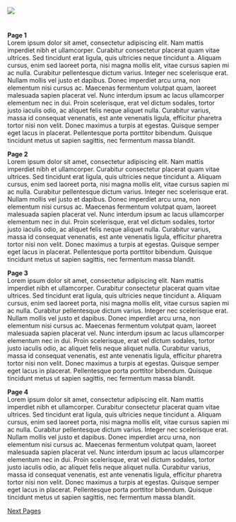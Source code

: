 <a href="https://juncture-digital.org"><img src="https://juncture-digital.org/images/ve-button.png"></a>

<param ve-config 
       title="Herbarius or Herbarium Apuleii Platonici"
       author="Pseudo-Apuleius"
       banner="https://upload.wikimedia.org/wikipedia/commons/3/30/Satyrion_etc_Ps-Ap_Ashmole_1431_ms_9v_10r.jpg" 
       layout="vertical">

#
**Page 1**   
Lorem ipsum dolor sit amet, consectetur adipiscing elit. Nam mattis imperdiet nibh et ullamcorper. Curabitur consectetur placerat quam vitae ultrices. Sed tincidunt erat ligula, quis ultricies neque tincidunt a. Aliquam cursus, enim sed laoreet porta, nisi magna mollis elit, vitae cursus sapien mi ac nulla. Curabitur pellentesque dictum varius. Integer nec scelerisque erat. Nullam mollis vel justo et dapibus. Donec imperdiet arcu urna, non elementum nisi cursus ac. Maecenas fermentum volutpat quam, laoreet malesuada sapien placerat vel. Nunc interdum ipsum ac lacus ullamcorper elementum nec in dui. Proin scelerisque, erat vel dictum sodales, tortor justo iaculis odio, ac aliquet felis neque aliquet nulla. Curabitur varius, massa id consequat venenatis, est ante venenatis ligula, efficitur pharetra tortor nisi non velit. Donec maximus a turpis at egestas. Quisque semper eget lacus in placerat. Pellentesque porta porttitor bibendum. Quisque tincidunt metus ut sapien sagittis, nec fermentum massa blandit.
<param ve-image 
       title="Page 1" 
       description="Pseudo-Apuleius" 
       attribution="Who illuminated this"
       license="public domain"
       url="/images/page1 rotated.JPG">

**Page 2**   
Lorem ipsum dolor sit amet, consectetur adipiscing elit. Nam mattis imperdiet nibh et ullamcorper. Curabitur consectetur placerat quam vitae ultrices. Sed tincidunt erat ligula, quis ultricies neque tincidunt a. Aliquam cursus, enim sed laoreet porta, nisi magna mollis elit, vitae cursus sapien mi ac nulla. Curabitur pellentesque dictum varius. Integer nec scelerisque erat. Nullam mollis vel justo et dapibus. Donec imperdiet arcu urna, non elementum nisi cursus ac. Maecenas fermentum volutpat quam, laoreet malesuada sapien placerat vel. Nunc interdum ipsum ac lacus ullamcorper elementum nec in dui. Proin scelerisque, erat vel dictum sodales, tortor justo iaculis odio, ac aliquet felis neque aliquet nulla. Curabitur varius, massa id consequat venenatis, est ante venenatis ligula, efficitur pharetra tortor nisi non velit. Donec maximus a turpis at egestas. Quisque semper eget lacus in placerat. Pellentesque porta porttitor bibendum. Quisque tincidunt metus ut sapien sagittis, nec fermentum massa blandit.
<param ve-image 
       title="Page 2" 
       description="Pseudo-Apuleius" 
       attribution="Who illuminated this"
       license="public domain"
       url="/images/Page2rotated.JPG|rotate="90">
       
**Page 3**   
Lorem ipsum dolor sit amet, consectetur adipiscing elit. Nam mattis imperdiet nibh et ullamcorper. Curabitur consectetur placerat quam vitae ultrices. Sed tincidunt erat ligula, quis ultricies neque tincidunt a. Aliquam cursus, enim sed laoreet porta, nisi magna mollis elit, vitae cursus sapien mi ac nulla. Curabitur pellentesque dictum varius. Integer nec scelerisque erat. Nullam mollis vel justo et dapibus. Donec imperdiet arcu urna, non elementum nisi cursus ac. Maecenas fermentum volutpat quam, laoreet malesuada sapien placerat vel. Nunc interdum ipsum ac lacus ullamcorper elementum nec in dui. Proin scelerisque, erat vel dictum sodales, tortor justo iaculis odio, ac aliquet felis neque aliquet nulla. Curabitur varius, massa id consequat venenatis, est ante venenatis ligula, efficitur pharetra tortor nisi non velit. Donec maximus a turpis at egestas. Quisque semper eget lacus in placerat. Pellentesque porta porttitor bibendum. Quisque tincidunt metus ut sapien sagittis, nec fermentum massa blandit.
<param ve-image 
       title="Page 3" 
       description="Pseudo-Apuleius" 
       attribution="Who illuminated this"
       license="public domain"
       url="/images/IMG_1257 - Copy (2).JPG">

**Page 4**   
Lorem ipsum dolor sit amet, consectetur adipiscing elit. Nam mattis imperdiet nibh et ullamcorper. Curabitur consectetur placerat quam vitae ultrices. Sed tincidunt erat ligula, quis ultricies neque tincidunt a. Aliquam cursus, enim sed laoreet porta, nisi magna mollis elit, vitae cursus sapien mi ac nulla. Curabitur pellentesque dictum varius. Integer nec scelerisque erat. Nullam mollis vel justo et dapibus. Donec imperdiet arcu urna, non elementum nisi cursus ac. Maecenas fermentum volutpat quam, laoreet malesuada sapien placerat vel. Nunc interdum ipsum ac lacus ullamcorper elementum nec in dui. Proin scelerisque, erat vel dictum sodales, tortor justo iaculis odio, ac aliquet felis neque aliquet nulla. Curabitur varius, massa id consequat venenatis, est ante venenatis ligula, efficitur pharetra tortor nisi non velit. Donec maximus a turpis at egestas. Quisque semper eget lacus in placerat. Pellentesque porta porttitor bibendum. Quisque tincidunt metus ut sapien sagittis, nec fermentum massa blandit.
<param ve-image 
       title="Page 4" 
       description="Pseudo-Apuleius" 
       attribution="Who illuminated this"
       license="public domain"
       url="/images/IMG_1257 - Copy (2).JPG">

[Next Pages](/Medieval-Beasts/pagesfivetoeight)
